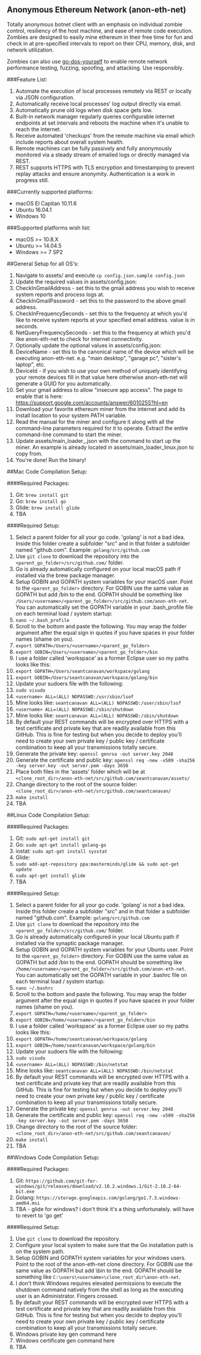 ## Anonymous Ethereum Network (anon-eth-net)

Totally anonymous botnet client with an emphasis on individual zombie control, resiliency of the host machine, and ease of remote code execution. Zombies are designed to easily mine ethereum in their free time for fun and check in at pre-specified intervals to report on their CPU, memory, disk, and network utilization.

Zombies can also use [go-dos-yourself](https://github.com/seantcanavan/go-dos-yourself) to enable remote network performance testing, fuzzing, spoofing, and attacking. Use responsibly.

###Feature List:
1. Automate the execution of local processes remotely via REST or locally via JSON configuration.
2. Automatically receive local processes' log output directly via email.
3. Automatically prune old logs when disk space gets low.
4. Built-in network manager regularly queries configurable internet endpoints at set intervals and reboots the machine when it's unable to reach the internet.
5. Receive automated 'checkups' from the remote machine via email which include reports about overall system health.
6. Remote machines can be fully passively and fully anonymously monitored via a steady stream of emailed logs or directly managed via REST.
7. REST supports HTTPS with TLS encryption and timestamping to prevent replay attacks and ensure anonymity. Authentication is a work in progress still.

###Currently supported platforms:
- macOS El Capitan 10.11.6
- Ubuntu 16.04.1
- Windows 10

###Supported platforms wish list:
- macOS >= 10.8.X
- Ubuntu >= 14.04.5
- Windows >= 7 SP2

##General Setup for all OS's:
1. Navigate to assets/ and execute `cp config.json.sample config.json`
2. Update the required values in assets/config.json:
  1. CheckInGmailAddress - set this to the gmail address you wish to receive system reports and process logs at.
  2. CheckInGmailPassword - set this to the password to the above gmail address.
  3. CheckInFrequencySeconds - set this to the frequency at which you'd like to receive system reports at your specified email address. value is in seconds.
  4. NetQueryFrequencySeconds - set this to the frequency at which you'd like anon-eth-net to check for internet connectivity.
3. Optionally update the optional values in assets/config.json:
  1. DeviceName - set this to the canonical name of the device which will be executing anon-eth-net. e.g. "main desktop", "garage pc", "sister's laptop", etc.
  2. DeviceId - if you wish to use your own method of uniquely identifying your remote devices fill in that value here otherwise anon-eth-net will generate a GUID for you automatically.
4. Set your gmail address to allow "insecure app access". The page to enable that is here: https://support.google.com/accounts/answer/6010255?hl=en
5. Download your favorite ethereum miner from the internet and add its install location to your system PATH variable.
6. Read the manual for the miner and configure it along with all the command-line parameters required for it to operate. Extract the entire command-line command to start the miner.
7. Update assets/main_loader_<targetos>.json with the command to start up the miner. An example is already located in assets/main_loader_linux.json to copy from.
8. You're done! Run the binary!

##Mac Code Compilation Setup:

####Required Packages:
1. Git: `brew install git`
2. Go: `brew install go`
3. Glide: `brew install glide`
4. TBA

####Required Setup:
1. Select a parent folder for all your go code. 'golang' is not a bad idea. Inside this folder create a subfolder "src" and in that folder a subfolder named "github.com". Example: `golang/src/github.com`
2. Use `git clone` to download the repository into the `<parent_go_folder>/src/github.com/` folder.
3. Go is already automatically configured on your local macOS path if installed via the brew package manager.
4. Setup GOBIN and GOPATH system variables for your macOS user. Point to the `<parent_go_folder>` directory. For GOBIN use the same value as GOPATH but add /bin to the end. GOPATH should be something like `/Users/<username>/<parent_go_folder>/src/github.com/anon-eth-net`. You can automatically set the GOPATH variable in your .bash_profile file on each terminal load / system startup:
  1. `nano ~/.bash_profile`
  2. Scroll to the bottom and paste the following. You may wrap the folder argument after the equal sign in quotes if you have spaces in your folder names (shame on you).
  3. `export GOPATH=/Users/<username>/<parent_go_folder>`
  4. `export GOBIN=/Users/<username>/<parent_go_folder>/bin`
  5. I use a folder called 'workspace' as a former Eclipse user so my paths looks like this:
  6. `export GOPATH=/Users/seantcanavan/workspace/golang`
  7. `export GOBIN=/Users/seantcanavan/workspace/golang/bin`
5. Update your sudoers file with the following:
  1. `sudo visudo`
  2. `<username> ALL=(ALL) NOPASSWD:/usr/sbin/lsof`
  3. Mine looks like: `seantcanavan ALL=(ALL) NOPASSWD:/user/sbin/lsof`
  4. `<username> ALL=(ALL) NOPASSWD:/sbin/shutdown`
  5. Mine looks like: `seantcanavan ALL=(ALL) NOPASSWD:/sbin/shutdown`
6. By default your REST commands will be encrypted over HTTPS with a test certificate and private key that are readily available from this GitHub. This is fine for testing but when you decide to deploy you'll need to create your own private key / public key / certificate combination to keep all your transmissions totally secure.
  1. Generate the private key: `openssl genrsa -out server.key 2048`
  2. Generate the certificate and public key: `openssl req -new -x509 -sha256 -key server.key -out server.pem -days 3650`
  3. Place both files in the 'assets' folder which will be at `<clone_root_dir>/anon-eth-net/src/github.com/seantcanavan/assets/`
7. Change directory to the root of the source folder: `<clone_root_dir>/anon-eth-net/src/github.com/seantcanavan/`
8. `make install`
9. TBA

##Linux Code Compilation Setup:

####Required Packages:
1. Git: `sudo apt-get install git`
2. Go: `sudo apt-get install golang-go`
3. iostat: `sudo apt-get install sysstat`
4. Glide:
  1. `sudo add-apt-repository ppa:masterminds/glide && sudo apt-get update`
  2. `sudo apt-get install glide`
5. TBA

####Required Setup:
1. Select a parent folder for all your go code. 'golang' is not a bad idea. Inside this folder create a subfolder "src" and in that folder a subfolder named "github.com". Example: `golang/src/github.com`
2. Use `git clone` to download the repository into the `<parent_go_folder>/src/github.com/` folder.
3. Go is already automatically configured in your local Ubuntu path if installed via the synaptic package manager.
4. Setup GOBIN and GOPATH system variables for your Ubuntu user. Point to the `<parent_go_folder>` directory. For GOBIN use the same value as GOPATH but add /bin to the end. GOPATH should be something like `/home/<username>/<parent_go_folder>/src/github.com/anon-eth-net`. You can automatically set the GOPATH variable in your .bashrc file on each terminal load / system startup:
  1. `nano ~/.bashrc`
  2. Scroll to the bottom and paste the following. You may wrap the folder argument after the equal sign in quotes if you have spaces in your folder names (shame on you).
  3. `export GOPATH=/home/<username>/<parent_go_folder>`
  4. `export GOBIN=/home/<username>/<parent_go_folder>/bin`
  5. I use a folder called 'workspace' as a former Eclipse user so my paths looks like this:
  6. `export GOPATH=/home/seantcanavan/workspace/golang`
  7. `export GOBIN=/home/seantcanavan/workspace/golang/bin`
5. Update your sudoers file with the following:
  1. `sudo visudo`
  2. `<username> ALL=(ALL) NOPASSWD:/bin/netstat`
  3. Mine looks like: `seantcanavan ALL=(ALL) NOPASSWD:/bin/netstat`
6. By default your REST commands will be encrypted over HTTPS with a test certificate and private key that are readily available from this GitHub. This is fine for testing but when you decide to deploy you'll need to create your own private key / public key / certificate combination to keep all your transmissions totally secure.
  1. Generate the private key: `openssl genrsa -out server.key 2048`
  2. Generate the certificate and public key: `openssl req -new -x509 -sha256 -key server.key -out server.pem -days 3650`
7. Change directory to the root of the source folder: `<clone_root_dir>/anon-eth-net/src/github.com/seantcanavan/`
8. `make install`
9. TBA

##Windows Code Compilation Setup:


####Required Packages:
1. Git: `https://github.com/git-for-windows/git/releases/download/v2.10.2.windows.1/Git-2.10.2-64-bit.exe`
2. Golang: `https://storage.googleapis.com/golang/go1.7.3.windows-amd64.msi`
3. TBA - glide for windows? i don't think it's a thing unfortunately. will have to revert to 'go get'

####Required Setup:
1. Use `git clone` to download the repository.
2. Configure your local system to make sure that the Go installation path is on the system path.
3. Setup GOBIN and GOPATH system variables for your windows users. Point to the root of the anon-eth-net clone directory. For GOBIN use the same value as GOPATH but add \bin to the end. GOPATH should be something like `C:\users\<username>\clone_root_dir\anon-eth-net`.
4. I don't think Windows requires elevated permissions to execute the shutdown command natively from the shell as long as the executing user is an Administrator. Fingers crossed.
5. By default your REST commands will be encrypted over HTTPS with a test certificate and private key that are readily available from this GitHub. This is fine for testing but when you decide to deploy you'll need to create your own private key / public key / certificate combination to keep all your transmissions totally secure.
  1. Windows private key gen command here
  2. Windows certificate gen command here
6. TBA

